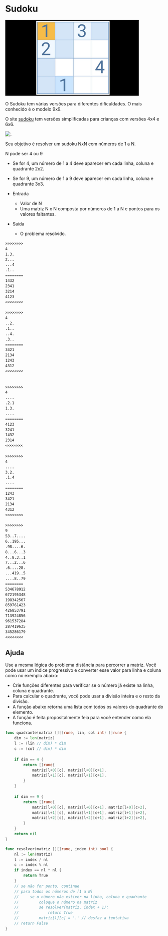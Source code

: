 # Sudoku

![_](https://raw.githubusercontent.com/qxcodeed/arcade/master/base/sudoku/cover.jpg)

O Sudoku tem várias versões para diferentes dificuldades. O mais conhecido é o modelo 9x9.

O site [sudoku](https://www.sudokuonline.io/pt/criancas) tem versões simplificadas para crianças com versões 4x4 e 6x6.

![_](https://raw.githubusercontent.com/qxcodeed/arcade/master/base/sudoku/__exemplos.png)

Seu objetivo é resolver um sudoku NxN com números de 1 a N.

N pode ser 4 ou 9

- Se for 4, um número de 1 a 4 deve aparecer em cada linha, coluna e quadrante 2x2.
- Se for 9, um número de 1 a 9 deve aparecer em cada linha, coluna e quadrante 3x3.

- Entrada
  - Valor de N
  - Uma matriz N x N composta por números de 1 a N e pontos para os valores faltantes.
- Saída
  - O problema resolvido.

```txt
>>>>>>>>
4
1.3.
2...
...4
.1..
========
1432
2341
3214
4123
<<<<<<<<

>>>>>>>>
4
..2.
.1..
..4.
.3..
========
3421
2134
1243
4312
<<<<<<<<


>>>>>>>>
4
....
.2.1
1.3.
....
========
4123
3241
1432
2314
<<<<<<<<

>>>>>>>>
4
....
3.2.
.1.4
....
========
1243
3421
2134
4312
<<<<<<<<

>>>>>>>>
9
53..7....
6..195...
.98....6.
8...6...3
4..8.3..1
7...2...6
.6....28.
...419..5
....8..79
========
534678912
672195348
198342567
859761423
426853791
713924856
961537284
287419635
345286179
<<<<<<<<


```

## Ajuda

Use a mesma lógica do problema distância para percorrer a matriz. Você pode usar um índice progressivo e converter esse valor para linha e coluna como no exemplo abaixo:

- Crie funções diferentes para verificar se o número já existe na linha, coluna e quadrante.
- Para calcular o quadrante, você pode usar a divisão inteira e o resto da divisão.
- A função abaixo retorna uma lista com todos os valores do quadrante do elemento.
- A função é feita propositalmente feia para você entender como ela funciona.

```go
func quadrante(matriz [][]rune, lin, col int) []rune {
    dim := len(matriz)
    l := (lin // dim) * dim
    c := (col // dim) * dim

    if dim == 4 {
        return []rune{
            matriz[l+0][c], matriz[l+0][c+1],
            matriz[l+1][c], matriz[l+1][c+1],
        }
    }

    if dim == 9 {
        return []rune{
            matriz[l+0][c], matriz[l+0][c+1], matriz[l+0][c+2],
            matriz[l+1][c], matriz[l+1][c+1], matriz[l+1][c+2],
            matriz[l+2][c], matriz[l+2][c+1], matriz[l+2][c+2],
        }
    }
    return nil
}
```

```go
func resolver(matriz [][]rune, index int) bool {
    nl := len(matriz)
    l := index / nl
    c := index % nl
    if index == nl * nl {
        return True
    }
    // se não for ponto, continue
    // para todos os números de [1 a N]
    //     se o número não estiver na linha, coluna e quadrante
    //         coloque o número na matriz
    //         se resolver(matriz, index + 1):
    //             return True
    //         matriz[l][c] = '.' // desfaz a tentativa
    // return False
}
```
